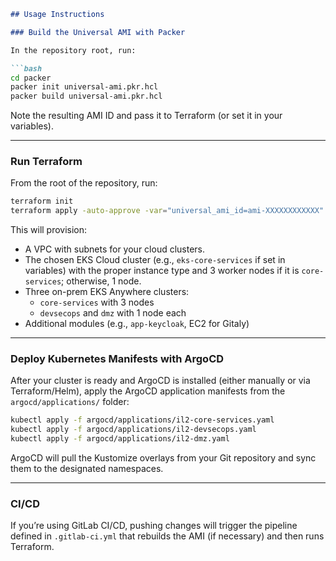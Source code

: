```markdown
## Usage Instructions

### Build the Universal AMI with Packer

In the repository root, run:

```bash
cd packer
packer init universal-ami.pkr.hcl
packer build universal-ami.pkr.hcl
```

Note the resulting AMI ID and pass it to Terraform (or set it in your variables).

---

### Run Terraform

From the root of the repository, run:

```bash
terraform init
terraform apply -auto-approve -var="universal_ami_id=ami-XXXXXXXXXXXX"
```

This will provision:

- A VPC with subnets for your cloud clusters.
- The chosen EKS Cloud cluster (e.g., `eks-core-services` if set in variables) with the proper instance type and 3 worker nodes if it is `core-services`; otherwise, 1 node.
- Three on-prem EKS Anywhere clusters:
  - `core-services` with 3 nodes
  - `devsecops` and `dmz` with 1 node each
- Additional modules (e.g., `app-keycloak`, EC2 for Gitaly)

---

### Deploy Kubernetes Manifests with ArgoCD

After your cluster is ready and ArgoCD is installed (either manually or via Terraform/Helm), apply the ArgoCD application manifests from the `argocd/applications/` folder:

```bash
kubectl apply -f argocd/applications/il2-core-services.yaml
kubectl apply -f argocd/applications/il2-devsecops.yaml
kubectl apply -f argocd/applications/il2-dmz.yaml
```

ArgoCD will pull the Kustomize overlays from your Git repository and sync them to the designated namespaces.

---

### CI/CD

If you’re using GitLab CI/CD, pushing changes will trigger the pipeline defined in `.gitlab-ci.yml` that rebuilds the AMI (if necessary) and then runs Terraform.
```
